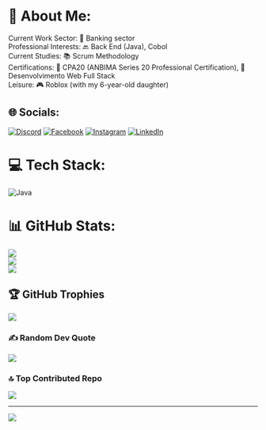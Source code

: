 # 💫 About Me:
Current Work Sector: 💼 Banking sector<br>Professional Interests: 🔙 Back End (Java), Cobol<br>Current Studies: 📚 Scrum Methodology<br>Certifications: 📜 CPA20 (ANBIMA Series 20 Professional Certification), 📜 Desenvolvimento Web Full Stack<br>Leisure: 🎮 Roblox (with my 6-year-old daughter)


## 🌐 Socials:
[![Discord](https://img.shields.io/badge/Discord-%237289DA.svg?logo=discord&logoColor=white)](https://discord.gg/andre_r_silveira#5918) [![Facebook](https://img.shields.io/badge/Facebook-%231877F2.svg?logo=Facebook&logoColor=white)](https://facebook.com/andrerssilveira) [![Instagram](https://img.shields.io/badge/Instagram-%23E4405F.svg?logo=Instagram&logoColor=white)](https://instagram.com/code.dedecow) [![LinkedIn](https://img.shields.io/badge/LinkedIn-%230077B5.svg?logo=linkedin&logoColor=white)](https://linkedin.com/in/andr%C3%A9-ricardo-santos-silveira-389b1923b) 

# 💻 Tech Stack:
![Java](https://img.shields.io/badge/java-%23ED8B00.svg?style=for-the-badge&logo=java&logoColor=white)
# 📊 GitHub Stats:
![](https://github-readme-stats.vercel.app/api?username=Dedecow&theme=dark&hide_border=true&include_all_commits=true&count_private=true)<br/>
![](https://github-readme-streak-stats.herokuapp.com/?user=Dedecow&theme=dark&hide_border=true)<br/>
![](https://github-readme-stats.vercel.app/api/top-langs/?username=Dedecow&theme=dark&hide_border=true&include_all_commits=true&count_private=true&layout=compact)

## 🏆 GitHub Trophies
![](https://github-profile-trophy.vercel.app/?username=Dedecow&theme=radical&no-frame=false&no-bg=true&margin-w=4)

### ✍️ Random Dev Quote
![](https://quotes-github-readme.vercel.app/api?type=horizontal&theme=radical)

### 🔝 Top Contributed Repo
![](https://github-contributor-stats.vercel.app/api?username=Dedecow&limit=5&theme=dark&combine_all_yearly_contributions=true)

---
[![](https://visitcount.itsvg.in/api?id=Dedecow&icon=0&color=0)](https://visitcount.itsvg.in)

<!-- Proudly created with GPRM ( https://gprm.itsvg.in ) -->
